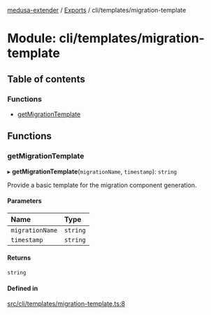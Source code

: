 [medusa-extender](../README.md) / [Exports](../modules.md) / cli/templates/migration-template

# Module: cli/templates/migration-template

## Table of contents

### Functions

- [getMigrationTemplate](cli_templates_migration_template.md#getmigrationtemplate)

## Functions

### getMigrationTemplate

▸ **getMigrationTemplate**(`migrationName`, `timestamp`): `string`

Provide a basic template for the migration component generation.

#### Parameters

| Name | Type |
| :------ | :------ |
| `migrationName` | `string` |
| `timestamp` | `string` |

#### Returns

`string`

#### Defined in

[src/cli/templates/migration-template.ts:8](https://github.com/adrien2p/medusa-extender/blob/818952d/src/cli/templates/migration-template.ts#L8)
